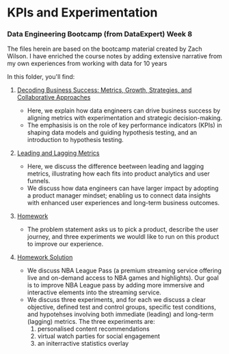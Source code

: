 # KPIs and Experimentation
### Data Engineering Bootcamp (from DataExpert) Week 8

The files herein are based on the bootcamp material created by Zach Wilson.
I have enriched the course notes by adding extensive narrative from my own experiences from working with data for 10 years

In this folder, you'll find:
1. [Decoding Business Success: Metrics, Growth, Strategies, and Collaborative Approaches](1-decoding_business_success.md)
    - Here, we explain how data engineers can drive business success by aligning metrics with experimentation and strategic decision-making.
    - The emphasisis is on the role of key performance indicators (KPIs) in shaping data models and guiding hypothesis testing, and an introduction to hypothesis testing.

2. [Leading and Lagging Metrics](2-leading_lagging_metrics,md)
    - Here, we discuss the difference beetween leading and lagging metrics, illustrating how each fits into product analytics and user funnels.
    - We discuss how data engineers can have larger impact by adopting a product manager mindset; enabling us to connect data insights with enhanced user experiences and long-term business outcomes.

3. [Homework](3-homework.md)
    - The problem statement asks us to pick a product, describe the user journey, and three experiments we wouldl like to run on this product to improve our experience.

4. [Homework Solution](4-homework_solution.md)
    - We discuss NBA League Pass (a premium streaming service offering live and on-demand access to NBA games and highlights). Our goal is to improve NBA League pass by adding more immersive and interactive elements into the streaming service.
    - We discuss three experiments, and for each we discuss a clear objective, defined test and control groups, specific test conditions, and hypotehses involving both immediate (leading) and long-term (lagging) metrics. The three experiments are:
        1. personalised content recommendations
        2. virtual watch parties for social engagement
        3. an initerractive statistics overlay 
